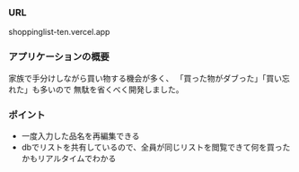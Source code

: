 ### URL
shoppinglist-ten.vercel.app

### アプリケーションの概要
家族で手分けしながら買い物する機会が多く、
「買った物がダブった」「買い忘れた」も多いので
無駄を省くべく開発しました。

### ポイント
- 一度入力した品名を再編集できる
- dbでリストを共有しているので、全員が同じリストを閲覧できて何を買ったかもリアルタイムでわかる
